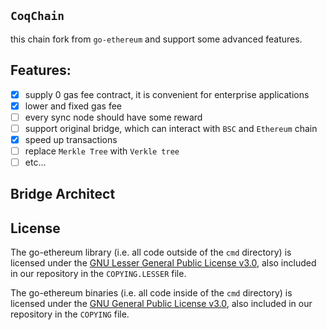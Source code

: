 ## `CoqChain`

this chain fork from `go-ethereum` and support some advanced features.

## Features:

- [x] supply 0 gas fee contract, it is convenient for enterprise applications
- [x] lower and fixed gas fee
- [ ] every sync node should have some reward
- [ ] support original bridge, which can interact with `BSC` and `Ethereum` chain
- [x] speed up transactions
- [ ] replace `Merkle Tree` with `Verkle tree`
- [ ] etc...

## Bridge Architect



  



## License

The go-ethereum library (i.e. all code outside of the `cmd` directory) is licensed under the
[GNU Lesser General Public License v3.0](https://www.gnu.org/licenses/lgpl-3.0.en.html),
also included in our repository in the `COPYING.LESSER` file.

The go-ethereum binaries (i.e. all code inside of the `cmd` directory) is licensed under the
[GNU General Public License v3.0](https://www.gnu.org/licenses/gpl-3.0.en.html), also
included in our repository in the `COPYING` file.
